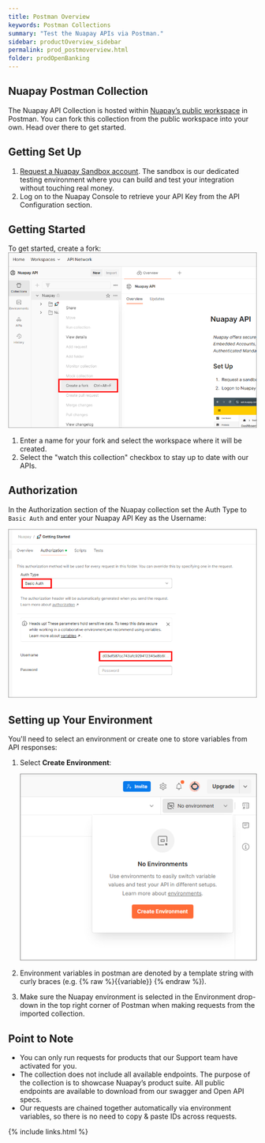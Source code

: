 ```yaml
---
title: Postman Overview
keywords: Postman Collections
summary: "Test the Nuapay APIs via Postman."
sidebar: productOverview_sidebar
permalink: prod_postmoverview.html
folder: prodOpenBanking
---
```


## Nuapay Postman Collection
The Nuapay API Collection is hosted within <a href='https://www.postman.com/nuapayapi/nuapay-api/overview' target='_new'>Nuapay’s public workspace</a> in Postman. You can fork this collection from the public workspace into your own. Head over there to get started.

## Getting Set Up

1. <a href='https://www.nuapay.com/request-api-sandbox/' target = '_new'>Request a Nuapay Sandbox account</a>. The sandbox is our dedicated testing environment where you can build and test your integration without touching real money.
1. Log on to the Nuapay Console to retrieve your API Key from the API Configuration section.

## Getting Started
To get started, create a fork:
<img src= 'images/postm_create_fork.png'>

1. Enter a name for your fork and select the workspace where it will be created.
1. Select the "watch this collection" checkbox to stay up to date with our APIs.

## Authorization
In the Authorization section of the Nuapay collection set the Auth Type to `Basic Auth` and enter your Nuapay API Key as the Username:

<img src = 'images/postm_auth.png'>

## Setting up Your Environment

You'll need to select an environment or create one to store variables from API responses:
1. Select **Create Environment**:

   <img src = 'images/postm_create_env.png'>

1. Environment variables in postman are denoted by a template string with curly braces (e.g. {% raw %}{{variable}} {% endraw %}).
1. Make sure the Nuapay environment is selected in the Environment drop-down in the top right corner of Postman when making requests from the imported collection.

## Point to Note

* You can only run requests for products that our Support team have activated for you.
* The collection does not include all available endpoints. The purpose of the collection is to showcase Nuapay’s product suite. All public endpoints are available to download from our swagger and Open API specs.
*	Our requests are chained together automatically via environment variables, so there is no need to copy & paste IDs across requests.


{% include links.html %}
